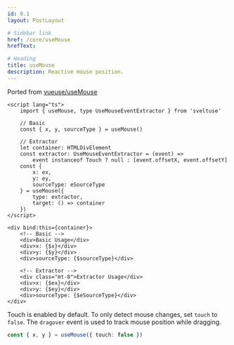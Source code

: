 ```yaml
---
id: 0.1
layout: PostLayout

# Sidebar link
href: /core/useMouse
hrefText:

# Heading
title: useMouse
description: Reactive mouse position.
---
```


Ported from [vueuse/useMouse](https://vueuse.org/core/useMouse)

```svelte example
<script lang="ts">
	import { useMouse, type UseMouseEventExtractor } from 'sveltuse'

	// Basic
	const { x, y, sourceType } = useMouse()

	// Extractor
	let container: HTMLDivElement
	const extractor: UseMouseEventExtractor = (event) =>
		event instanceof Touch ? null : [event.offsetX, event.offsetY]
	const {
		x: ex,
		y: ey,
		sourceType: eSourceType
	} = useMouse({
		type: extractor,
		target: () => container
	})
</script>

<div bind:this={container}>
	<!-- Basic -->
	<div>Basic Usage</div>
	<div>x: {$x}</div>
	<div>y: {$y}</div>
	<div>sourceType: {$sourceType}</div>

	<!-- Extractor -->
	<div class="mt-8">Extractor Usage</div>
	<div>x: {$ex}</div>
	<div>y: {$ey}</div>
	<div>sourceType: {$eSourceType}</div>
</div>
```

Touch is enabled by default. To only detect mouse changes, set `touch` to `false`. The `dragover` event is used to track mouse position while dragging.

```ts
const { x, y } = useMouse({ touch: false })
```